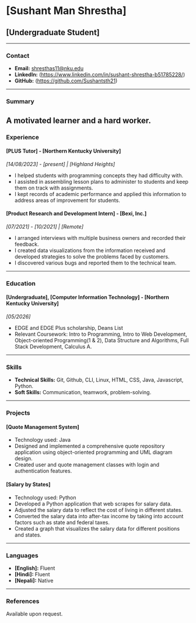 # [Sushant Man Shrestha]
## [Undergraduate Student]

---

### Contact
- **Email:** shresthas11@nku.edu
- **LinkedIn:** (https://www.linkedin.com/in/sushant-shrestha-b51785228/)
- **GitHub:** (https://github.com/Sushantsth21)

---

### Summary
A motivated learner and a hard worker.
---

### Experience

#### [PLUS Tutor] - [Northern Kentucky University]
*_[14/08/2023] - [present] | [Highland Heights]_* 
- I helped students with programming concepts they had difficulty with.
- I assisted in assembling lesson plans to administer to students and keep them on track with assignments.
- I kept records of academic performance and applied this information to address areas of improvement for students.

#### [Product Research and Development Intern] - [Bexi, Inc.]
*_[07/2021] - [10/2021] | [Remote]_*
- I arranged interviews with multiple business owners and recorded their feedback.
- I created data visualizations from the information received and developed strategies to solve the problems faced by
customers.
- I discovered various bugs and reported them to the technical team.


---

### Education

#### [Undergraduate], [Computer Information Technology] - [Northern Kentucky University]
*_[05/2026]_*
- EDGE and EDGE Plus scholarship, Deans List
- Relevant Coursework: Intro to Programming, Intro to Web Development, Object-oriented Programming(1 & 2), Data Structure and Algorithms,
Full Stack Development, Calculus A.

---

### Skills
- **Technical Skills:** Git, Github, CLI, Linux, HTML, CSS, Java, Javascript, Python.
- **Soft Skills:** Communication, teamwork, problem-solving.

---

### Projects
#### [Quote Management System]
- Technology used: Java
- Designed and implemented a comprehensive quote repository application using object-oriented programming and
UML diagram design.
- Created user and quote management classes with login and authentication features.

#### [Salary by States]
- Technology used: Python
- Developed a Python application that web scrapes for salary data.
- Adjusted the salary data to reflect the cost of living in different states.
- Converted the salary data into after-tax income by taking into account factors such as state and federal taxes.
- Created a graph that visualizes the salary data for different positions and states.

---

### Languages
- **[English]:** Fluent
- **[Hindi]:** Fluent
- **[Nepali]:** Native

---

### References
Available upon request.